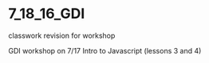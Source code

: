 # 7_18_16_GDI
classwork revision for workshop

GDI workshop on 7/17 Intro to Javascript (lessons 3 and 4)


